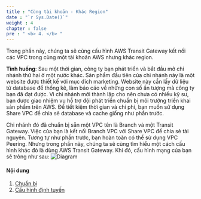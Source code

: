 ```yaml
---
title : "Cùng tài khoản - Khác Region"
date : "`r Sys.Date()`"
weight : 4
chapter : false
pre : " <b> 4. </b> "
---
```

Trong phần này, chúng ta sẽ cùng cấu hình AWS Transit Gateway kết nối các VPC trong cùng một tài khoản AWS nhưng khác region.

**Tình huống**: Sau một thời gian, công ty bạn phát triển và bắt đầu mở chi nhánh thứ hai ở một nước khác. 
Sản phẩm đầu tiên của chi nhánh này là một website được thiết kế với mục đích marketing. Website này cần lấy dữ liệu từ database 
để thống kê, làm báo cáo về những con số ấn tượng mà công ty bạn đã đạt được. Vì chi nhánh mới thành lập cho nên chưa 
có nhiều kỹ sư, bạn được giao nhiệm vụ hỗ trợ đội phát triển chuẩn bị môi trường triển khai sản phẩm trên AWS. Để tiết
kiệm thời gian và chi phí, bạn muốn sử dụng Share VPC để chia sẻ database và cache giống như phần trước.

Chi nhánh đó đã chuẩn bị sẵn một VPC tên là Branch và một Transit Gateway. Việc của bạn là kết nối Branch VPC với Share VPC 
để chia sẻ tài nguyên. Tương tự như phần trước, bạn hoàn toàn có thể sử dụng VPC Peering. Nhưng trong phần này, chúng ta 
sẽ cùng tìm hiểu một cách cấu hình khác đó là dùng AWS Transit Gateway. Khi đó, cấu hình mạng của bạn sẽ trông như sau:
![Diagram](/images/4-single-account-cross-region/single_account_cross_region.svg)

#### Nội dung

1. [Chuẩn bị](4.1-preparation/)
2. [Cấu hình định tuyến](4.2-configure-route-tables/)
